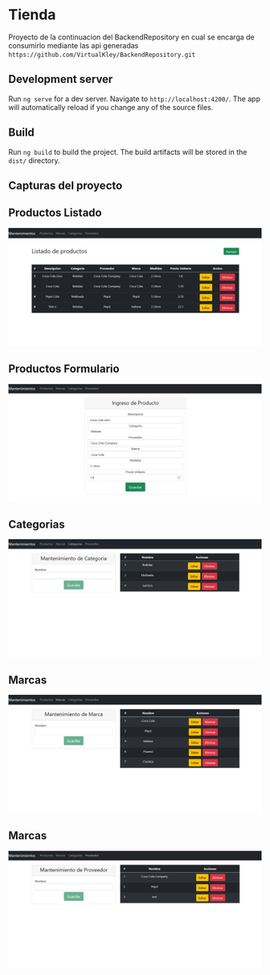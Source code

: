 # Tienda

Proyecto de la continuacion del BackendRepository en cual se encarga de consumirlo mediante las api generadas `https://github.com/VirtualKley/BackendRepository.git`

## Development server

Run `ng serve` for a dev server. Navigate to `http://localhost:4200/`. The app will automatically reload if you change any of the source files.

## Build

Run `ng build` to build the project. The build artifacts will be stored in the `dist/` directory.

## Capturas del proyecto
## Productos Listado
![](capturasProyecto/MantenimientosPrueba/Productos%20Listado.png)

## Productos Formulario
![](capturasProyecto/MantenimientosPrueba/Productos%20Form.png)

## Categorias
![](capturasProyecto/MantenimientosPrueba/Categorias.png)

## Marcas
![](capturasProyecto/MantenimientosPrueba/Marcas.png)

## Marcas
![](capturasProyecto/MantenimientosPrueba/Proveedor.png)